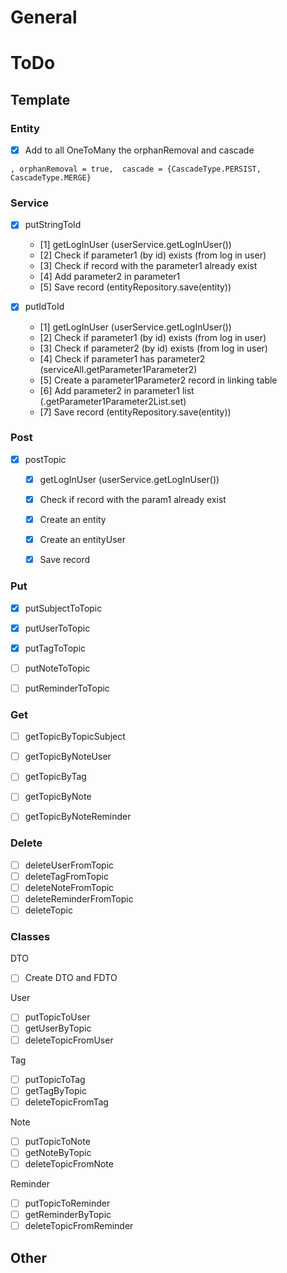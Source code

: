 # General


# ToDo

## Template

### Entity
- [x] Add to all OneToMany the orphanRemoval and cascade
```
, orphanRemoval = true,  cascade = {CascadeType.PERSIST, CascadeType.MERGE}
```

### Service
- [x] putStringToId
  - [1] getLogInUser (userService.getLogInUser())
  - [2] Check if parameter1 (by id) exists (from log in user)
  - [3] Check if record with the parameter1 already exist
  - [4] Add parameter2 in parameter1
  - [5] Save record (entityRepository.save(entity))

- [x] putIdToId
  - [1] getLogInUser (userService.getLogInUser())
  - [2] Check if parameter1 (by id) exists (from log in user)
  - [3] Check if parameter2 (by id) exists (from log in user)
  - [4] Check if parameter1 has parameter2 (serviceAll.getParameter1Parameter2)
  - [5] Create a parameter1Parameter2 record in linking table
  - [6] Add parameter2 in parameter1 list (.getParameter1Parameter2List.set)
  - [7] Save record (entityRepository.save(entity))


### Post
- [x] postTopic
  - [x] getLogInUser (userService.getLogInUser())
  - [x] Check if record with the param1 already exist
  - [x] Create an entity
  - [x] Create an entityUser
  - [x] Save record
  

### Put
- [x] putSubjectToTopic
- [x] putUserToTopic
- [x] putTagToTopic
- [ ] putNoteToTopic
- [ ] putReminderToTopic


### Get
- [ ] getTopicByTopicSubject
- [ ] getTopicByNoteUser
- [ ] getTopicByTag
- [ ] getTopicByNote
- [ ] getTopicByNoteReminder


### Delete
- [ ] deleteUserFromTopic
- [ ] deleteTagFromTopic
- [ ] deleteNoteFromTopic
- [ ] deleteReminderFromTopic
- [ ] deleteTopic

### Classes
DTO
- [ ] Create DTO and FDTO


User
- [ ] putTopicToUser
- [ ] getUserByTopic
- [ ] deleteTopicFromUser

Tag
- [ ] putTopicToTag
- [ ] getTagByTopic
- [ ] deleteTopicFromTag

Note
- [ ] putTopicToNote
- [ ] getNoteByTopic
- [ ] deleteTopicFromNote

Reminder
- [ ] putTopicToReminder
- [ ] getReminderByTopic
- [ ] deleteTopicFromReminder

## Other
